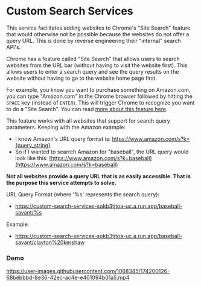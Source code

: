 # Custom Search Services

This service facilitates adding websites to Chrome's "Site Search" feature that would otherwise not be possible because the websites do not offer a query URL. This is done by reverse engineering their "internal" search API's.

Chrome has a feature called "Site Search" that allows users to search websites from the URL bar (without having to visit the website first). This allows users to enter a search query and see the query results on the website without having to go to the website home page first.

For example, you know you want to purchase something on Amazon.com, you can type "Amazon.com" in the Chrome browser followed by hitting the ```SPACE``` key (instead of ```ENTER```). This will trigger Chrome to recognize you want to do a "Site Search". You can read [more about this feature here](https://www.thewindowsclub.com/search-any-website-directly-from-the-chrome-or-edge-address-bar).

This feature works with all websites that support for search query parameters.
Keeping with the Amazon example:
- I know Amazon's URL query format is: https://www.amazon.com/s?k={query_string}
- So if I wanted to searrch Amazon for "baseball", the URL query would look like this: [https://www.amazon.com/s?k=baseball](https://www.amazon.com/s?k=baseball)

**Not all websites provide a query URL that is as easily accessible. That is the purpose this service attempts to solve.**

URL Query Format (where '%s' represents the search query):
- https://custom-search-services-sokb3tjtoa-uc.a.run.app/baseball-savant/%s

Example:
- https://custom-search-services-sokb3tjtoa-uc.a.run.app/baseball-savant/clayton%20kershaw


### Demo
https://user-images.githubusercontent.com/1068345/174200126-68bebbbd-8e36-42ec-ac4e-e401094b01a5.mp4

